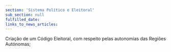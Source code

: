 ```yaml
---
section: 'Sistema Político e Eleitoral'
sub_section: null
fulfilled_date:
links_to_news_articles:
---
```


Criação de um Código Eleitoral, com respeito pelas autonomias das Regiões Autónomas;